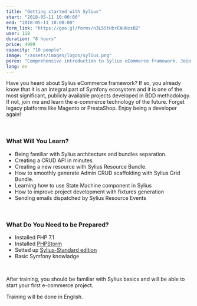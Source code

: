 ```yaml
---
title: "Getting started with Sylius"
start: "2018-05-11 10:00:00"
end: "2018-05-11 18:00:00"
form_link: "https://goo.gl/forms/n3L5StHbrEAUNzsB2"
user: 118
duration: "8 hours"
price: 4999
capacity: "10 people"
image: "/assets/images/logos/sylius.png"
perex: "Comprehensive introduction to Sylius eCommerce framework. Join us and learn how to customise one of the most promising eCommerce solutions."
lang: en
---
```


Have you heard about Sylius eCommerce framework? If so, you already know that it is an integral part of Symfony ecosystem and it is one of the most significant, publicly available projects developed in BDD methodology. If not, join me and learn the e-commerce technology of the future. Forget legacy platforms like Magento or PrestaShop. Enjoy being a developer again!

<br>

### What Will You Learn?

- Being familiar with Sylius architecture and bundles separation.
- Creating a CRUD API in minutes.
- Creating a new resource with Sylius Resource Bundle.
- How to smoothly generate Admin CRUD scaffolding with Sylius Grid Bundle.
- Learning how to use State Machine component in Sylius
- How to improve project development with fixtures generation
- Sending emails dispatched by Sylius Resource Events

<br>

### What Do You Need to be Prepared?

- Installed PHP 7.1
- Installed [PHPStorm](https://www.jetbrains.com/phpstorm/download/)
- Setted up [Sylius-Standard edition](http://docs.sylius.com/en/latest/book/installation/index.html)
- Basic Symfony knowladge

<br>

After training, you should be familiar with Sylius basics and will be able to start your first e-commerce project.

Training will be done in English.
